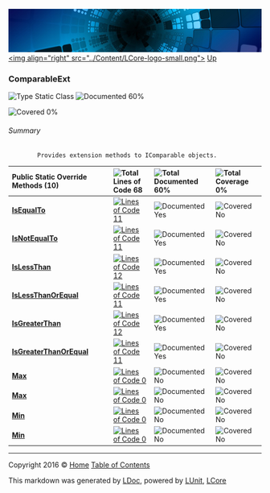![](../Content/LCore-banner-small.png "")
[&lt;img align=&quot;right&quot; src=&quot;../Content/LCore-logo-small.png&quot;&gt;](../../README.md)
[Up](../L.md)

### ComparableExt

![Type Static Class](http://b.repl.ca/v1/Type-Static%20Class-blue.png "") ![Documented 60%](http://b.repl.ca/v1/Documented-60%25-yellowgreen.png "")

![Covered 0%](http://b.repl.ca/v1/Covered-0%25-red.png "")


###### Summary

            Provides extension methods to IComparable objects.
            

Public Static Override Methods (10) |  | ![Total Lines of Code 68](http://b.repl.ca/v1/Total%20Lines%20of%20Code-68-blue.png "") | ![Total Documented 60%](http://b.repl.ca/v1/Total%20Documented-60%25-yellowgreen.png "") | ![Total Coverage 0%](http://b.repl.ca/v1/Total%20Coverage-0%25-red.png "")
:---  | :---  | :---  | :---  | :--- 
**[IsEqualTo](ComparableExt_IsEqualTo.md)** |  | [![Lines of Code 11](http://b.repl.ca/v1/Lines%20of%20Code-11-blue.png "")](../Extensions/Reference%20Types/ComparableExt.cs#L21) | ![Documented Yes](http://b.repl.ca/v1/Documented-Yes-brightgreen.png "") | ![Covered No](http://b.repl.ca/v1/Covered-No-red.png "")
**[IsNotEqualTo](ComparableExt_IsNotEqualTo.md)** |  | [![Lines of Code 11](http://b.repl.ca/v1/Lines%20of%20Code-11-blue.png "")](../Extensions/Reference%20Types/ComparableExt.cs#L40) | ![Documented Yes](http://b.repl.ca/v1/Documented-Yes-brightgreen.png "") | ![Covered No](http://b.repl.ca/v1/Covered-No-red.png "")
**[IsLessThan](ComparableExt_IsLessThan.md)** |  | [![Lines of Code 12](http://b.repl.ca/v1/Lines%20of%20Code-12-blue.png "")](../Extensions/Reference%20Types/ComparableExt.cs#L59) | ![Documented Yes](http://b.repl.ca/v1/Documented-Yes-brightgreen.png "") | ![Covered No](http://b.repl.ca/v1/Covered-No-red.png "")
**[IsLessThanOrEqual](ComparableExt_IsLessThanOrEqual.md)** |  | [![Lines of Code 11](http://b.repl.ca/v1/Lines%20of%20Code-11-blue.png "")](../Extensions/Reference%20Types/ComparableExt.cs#L79) | ![Documented Yes](http://b.repl.ca/v1/Documented-Yes-brightgreen.png "") | ![Covered No](http://b.repl.ca/v1/Covered-No-red.png "")
**[IsGreaterThan](ComparableExt_IsGreaterThan.md)** |  | [![Lines of Code 12](http://b.repl.ca/v1/Lines%20of%20Code-12-blue.png "")](../Extensions/Reference%20Types/ComparableExt.cs#L98) | ![Documented Yes](http://b.repl.ca/v1/Documented-Yes-brightgreen.png "") | ![Covered No](http://b.repl.ca/v1/Covered-No-red.png "")
**[IsGreaterThanOrEqual](ComparableExt_IsGreaterThanOrEqual.md)** |  | [![Lines of Code 11](http://b.repl.ca/v1/Lines%20of%20Code-11-blue.png "")](../Extensions/Reference%20Types/ComparableExt.cs#L118) | ![Documented Yes](http://b.repl.ca/v1/Documented-Yes-brightgreen.png "") | ![Covered No](http://b.repl.ca/v1/Covered-No-red.png "")
**[Max](ComparableExt_Max.md)** |  | [![Lines of Code 0](http://b.repl.ca/v1/Lines%20of%20Code-0-red.png "")](../Extensions/Reference%20Types/ComparableExt.cs#L137) | ![Documented No](http://b.repl.ca/v1/Documented-No-red.png "") | ![Covered No](http://b.repl.ca/v1/Covered-No-red.png "")
**[Max](ComparableExt_Max.md)** |  | [![Lines of Code 0](http://b.repl.ca/v1/Lines%20of%20Code-0-red.png "")](../Extensions/Reference%20Types/ComparableExt.cs#L137) | ![Documented No](http://b.repl.ca/v1/Documented-No-red.png "") | ![Covered No](http://b.repl.ca/v1/Covered-No-red.png "")
**[Min](ComparableExt_Min.md)** |  | [![Lines of Code 0](http://b.repl.ca/v1/Lines%20of%20Code-0-red.png "")](../Extensions/Reference%20Types/ComparableExt.cs#L189) | ![Documented No](http://b.repl.ca/v1/Documented-No-red.png "") | ![Covered No](http://b.repl.ca/v1/Covered-No-red.png "")
**[Min](ComparableExt_Min.md)** |  | [![Lines of Code 0](http://b.repl.ca/v1/Lines%20of%20Code-0-red.png "")](../Extensions/Reference%20Types/ComparableExt.cs#L189) | ![Documented No](http://b.repl.ca/v1/Documented-No-red.png "") | ![Covered No](http://b.repl.ca/v1/Covered-No-red.png "")




---

Copyright 2016 &copy; [Home](../../README.md) [Table of Contents](../../TableOfContents.md)

This markdown was generated by [LDoc](https://github.com/CodeSingularity/LDoc), powered by [LUnit](https://github.com/CodeSingularity/LUnit), [LCore](https://github.com/CodeSingularity/LCore)
